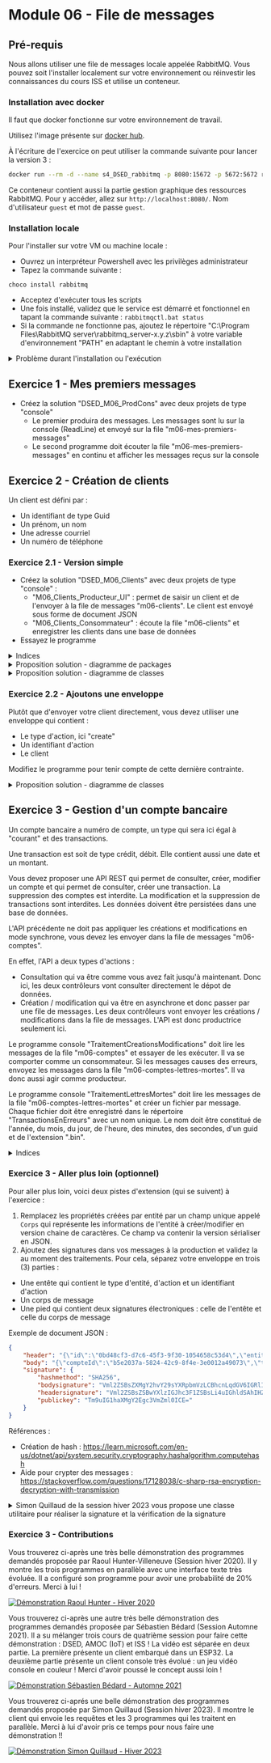 # Module 06 - File de messages

## Pré-requis

Nous allons utiliser une file de messages locale appelée RabbitMQ. Vous pouvez soit l'installer localement sur votre environnement ou réinvestir les connaissances du cours ISS et utilise un conteneur.

### Installation avec docker

Il faut que docker fonctionne sur votre environnement de travail.

Utilisez l'image présente sur [docker hub](https://hub.docker.com/_/rabbitmq).

À l'écriture de l'exercice on peut utiliser la commande suivante pour lancer la version 3 :

```bash
docker run --rm -d --name s4_DSED_rabbitmq -p 8080:15672 -p 5672:5672 rabbitmq:3-management
```

Ce conteneur contient aussi la partie gestion graphique des ressources RabbitMQ. Pour y accéder, allez sur ```http://localhost:8080/```. Nom d'utilisateur ```guest``` et mot de passe ```guest```.

### Installation locale

Pour l'installer sur votre VM ou machine locale :

- Ouvrez un interpréteur Powershell avec les privilèges administrateur
- Tapez la commande suivante :

```pwsh
choco install rabbitmq
```

- Acceptez d'exécuter tous les scripts
- Une fois installé, validez que le service est démarré et fonctionnel en tapant la commande suivante : ```rabbitmqctl.bat status```
- Si la commande ne fonctionne pas, ajoutez le répertoire "C:\Program Files\RabbitMQ server\rabbitmq_server-x.y.z\sbin" à votre variable d'environnement "PATH" en adaptant le chemin à votre installation

<details>
  <summary>Problème durant l'installation ou l'exécution</summary>

Vous trouverez [ici](https://stackoverflow.com/questions/16001047/rabbitmq-fails-to-start) des indices sur la façon de résoudre vos problèmes (Merci à Jonathan Blouin pour le partage !).
  
En substance (extrait d'une des réponses) :

- Set Environment variable-
  - RABBITMQ_BASE C:\RabbitMQ Server
  - ERLANG_HOME C:\Program Files\erl-10.7
- Config MQ Server
  - stop RabbitMq : rabbitmq-service.bat stop
  - Enable management : rabbitmq-plugins.bat enable rabbitmq_management
  - Reinstall server : rabbitmq-service.bat install
  - Start Server : rabbitmq-service.bat start
  - Start App : rabbitmqctl.bat start_app  
</details>

## Exercice 1 - Mes premiers messages

- Créez la solution "DSED_M06_ProdCons" avec deux projets de type "console"
  - Le premier produira des messages. Les messages sont lu sur la console (ReadLine) et envoyé sur la file "m06-mes-premiers-messages"
  - Le second programme doit écouter la file "m06-mes-premiers-messages" en continu et afficher les messages reçus sur la console

## Exercice 2 - Création de clients

Un client est défini par :

- Un identifiant de type Guid
- Un prénom, un nom
- Une adresse courriel
- Un numéro de téléphone

### Exercice 2.1 - Version simple

- Créez la solution "DSED_M06_Clients" avec deux projets de type "console" :
  - "M06_Clients_Producteur_UI" : permet de saisir un client et de l'envoyer à la file de messages "m06-clients". Le client est envoyé sous forme de document JSON
  - "M06_Clients_Consommateur" : écoute la file "m06-clients" et enregistrer les clients dans une base de données
- Essayez le programme

<details>
  <summary>Indices</summary>

![Schéma fonctionnel des comptes](img/schema_fonctionnel_client.png)

</details>

<details>
    <summary>Proposition solution - diagramme de packages</summary>

![Proposition de digramme de packages](img/../../images/Module06_FileMessages/diag/uml_exercice2_package/clients_packages.png)

</details>

<details>
    <summary>Proposition solution - diagramme de classes</summary>

![Proposition de digramme de packages](img/../../images/Module06_FileMessages/diag/uml_exercice2/clients_classes.png)

</details>

### Exercice 2.2 - Ajoutons une enveloppe

Plutôt que d'envoyer votre client directement, vous devez utiliser une enveloppe qui contient :

- Le type d'action, ici "create"
- Un identifiant d'action
- Le client

Modifiez le programme pour tenir compte de cette dernière contrainte.

<details>
    <summary>Proposition solution - diagramme de classes</summary>

![Proposition de digramme de packages](img/../../images/Module06_FileMessages/diag/uml_exercice2_enveloppe/clients_classes_enveloppe.png)

</details>

## Exercice 3 - Gestion d'un compte bancaire

Un compte bancaire a numéro de compte, un type qui sera ici égal à "courant" et des transactions.

Une transaction est soit de type crédit, débit. Elle contient aussi une date et un montant.

Vous devez proposer une API REST qui permet de consulter, créer, modifier un compte et qui permet de consulter, créer une transaction. La suppression des comptes est interdite. La modification et la suppression de transactions sont interdites. Les données doivent être persistées dans une base de données.

L'API précédente ne doit pas appliquer les créations et modifications en mode synchrone, vous devez les envoyer dans la file de messages "m06-comptes".

En effet, l'API a deux types d'actions :

- Consultation qui va être comme vous avez fait jusqu'à maintenant. Donc ici, les deux contrôleurs vont consulter directement le dépot de données.
- Création / modification qui va être en asynchrone et donc passer par une file de messages. Les deux contrôleurs vont envoyer les créations / modifications dans la file de messages. L'API est donc productrice seulement ici.

Le programme console "TraitementCreationsModifications" doit lire les messages de la file "m06-comptes" et essayer de les exécuter. Il va se comporter comme un consommateur. Si les messages causes des erreurs, envoyez les messages dans la file "m06-comptes-lettres-mortes". Il va donc aussi agir comme producteur.

Le programme console "TraitementLettresMortes" doit lire les messages de la file "m06-comptes-lettres-mortes" et créer un fichier par message. Chaque fichier doit être enregistré dans le répertoire "TransactionsEnErreurs" avec un nom unique. Le nom doit être constitué de l'année, du mois, du jour, de l'heure, des minutes, des secondes, d'un guid et de l'extension ".bin".

<details>
  <summary>Indices</summary>

| Programme       | Entité       |   Action   |   Dépot de données | Exemple URI                                          |
|-----------------|--------------|------------|--------------------|------------------------------------------------------|
| API             | Compte       | GET        | Base de données    | ../comptes                                           |
| API             | Compte       | GET(id)    | Base de données    | ../comptes/{compteId}                                |
| API             | Compte       | POST       | File de messages   | ../comptes                                           |
| API             | Compte       | PUT(id)    | File de messages   | ../comptes/{compteId}                                |
| API             | Compte       | DELETE     | 403                | N/A                                                  |
| API             | Transaction  | GET        | Base de données    | ../comptes/{compteId}/transactions                   |
| API             | Transaction  | GET(id)    | Base de données    | ../comptes/{compteId}/transactions/{transactionId}   |
| API             | Transaction  | POST       | File de messages   | ../comptes/{compteId}/transactions                   |
| API             | Transaction  | PUT(id)    | 403                | N/A                                                  |
| API             | Transaction  | DELETE     | 403                | N/A                                                  |

![Schéma fonctionnel des comptes](img/schema_fonctionnel_compte.png)

Il est fortement recommandé de créer une enveloppe contenant :
  
- Une chaine de caractères représentant le type d'action
- Une chaine de caractères représentant l'entité modifiée
- Une propriété par entité (Compte et Transaction). Suivant l'entité visée, un des champs sera `null`. Cette astuce est là pour vous faire gagner du temps de développement. D'une certaine manière, elle brise l'OCP.
  
</details>

### Exercice 3 - Aller plus loin (optionnel)

Pour aller plus loin, voici deux pistes d'extension (qui se suivent) à l'exercice :

1. Remplacez les propriétés créées par entité par un champ unique appelé `Corps` qui représente les informations de l'entité à créer/modifier en version chaine de caractères. Ce champ va contenir la version sérialiser en JSON.
2. Ajoutez des signatures dans vos messages à la production et validez la au moment des traitements. Pour cela, séparez votre enveloppe en trois (3) parties :
  - Une entête qui contient le type d'entité, d'action et un identifiant d'action
  - Un corps de message
  - Une pied qui contient deux signatures électroniques : celle de l'entête et celle du corps de message

Exemple de document JSON :

```json
{
    "header": "{\"id\":\"0bd48cf3-d7c6-45f3-9f30-1054658c53d4\",\"entity\":\"transaction\",\"action\":\"create\",\"version\":\"v1\"}",
    "body": "{\"compteId\":\"b5e2037a-5824-42c9-8f4e-3e0012a49073\",\"type\":\"credit\",\"date\":\"2023-12-18T19:03:09.543Z\",\"montant\":42.42}",
    "signature": {
        "hashmethod": "SHA256",
        "bodysignature": "Vml2ZSBsZXMgY2hvY29sYXRpbmVzLCBhcnLqdGV6IGRlIGTpY29kZXIgbGVzIG1lc3NhZ2VzIQ==",
        "headersignature": "Vml2ZSBsZSBwYXlzIGJhc3F1ZSBsLi4uIGhldSAhIHZpdmUgbGUgcGF5cyBiYXNxdWUgISEh",
        "publickey": "Tm9uIG1haXMgY2Egc3VmZml0ICE="
    }
}
```

Références :
- Création de hash : https://learn.microsoft.com/en-us/dotnet/api/system.security.cryptography.hashalgorithm.computehash
- Aide pour crypter des messages : https://stackoverflow.com/questions/17128038/c-sharp-rsa-encryption-decryption-with-transmission

<details>
  <summary>Simon Quillaud de la session hiver 2023 vous propose une classe utilitaire pour réaliser la signature et la vérification de la signature</summary>
  
```csharp
public class ClesRSAPersonnelles
{
    private string _clePrivee;
    private string _clePublique;
    public string ClePublique { get { return this._clePublique; } }

    // Prends en paramètre les clés privées et publiques
    public ClesRSAPersonnelles(string p_clePriveeXml, string p_clePubliqueXml)
    {
        if (String.IsNullOrWhiteSpace(p_clePriveeXml))
        {
            throw new ArgumentNullException(nameof(p_clePriveeXml));
        }
        if (String.IsNullOrWhiteSpace(p_clePubliqueXml))
        {
            throw new ArgumentNullException(nameof(p_clePubliqueXml));
        }

        this._clePrivee = p_clePriveeXml;
        this._clePublique = p_clePubliqueXml;
    }

    // Crypte le message avec la clé publique du destinataire
    public string CrypterMessage(string p_message, string p_clePubliqueDestinataireXml)
    {
        if (String.IsNullOrWhiteSpace(p_clePubliqueDestinataireXml))
        {
            throw new ArgumentNullException(nameof(p_clePubliqueDestinataireXml));
        }

        if (String.IsNullOrWhiteSpace(p_message))
        {
            throw new ArgumentNullException(nameof(p_message));
        }

        string retour;

        using (RSACryptoServiceProvider rsa = new RSACryptoServiceProvider())
        {
            rsa.FromXmlString(this.p_clePubliqueDestinataireXml);

            byte[] message = Encoding.UTF8.GetBytes(p_message);
            byte[] messageCrypte = rsa.Encrypt(message, true);
            retour = Convert.ToBase64String(messageCrypte);
        }

        return retour;
    }

    // Décrypte le message avec la clé privée (donc du destinataire qui est l'objet courant)
    // Le message est en base64
    public string DecrypterMessage(string p_message)
    {
        string retour;

        using (RSACryptoServiceProvider rsa = new RSACryptoServiceProvider())
        {
            rsa.FromXmlString(_clePrivee);
            byte[] message = Convert.FromBase64String(p_message);
            byte[] messageDecrypte = rsa.Decrypt(message, true);
            retour = Encoding.UTF8.GetString(messageDecrypte);
        }

        return retour;
    }

    // Signe le message avec la clé privée de l'expéditeur (donc l'objet courant)
    // La signature pourra être validée avec la clé publique de l'expéditeur
    // Le message est en base64
    public string SignerMessage(string p_message)
    {
        string retour;

        using (RSACryptoServiceProvider rsa = new RSACryptoServiceProvider())
        {
            rsa.FromXmlString(_clePrivee);
            byte[] message = Convert.FromBase64String(p_message);
            byte[] messageSigne = rsa.SignData(message, new SHA256CryptoServiceProvider());
            retour = Convert.ToBase64String(messageSigne);
        }

        return retour;
    }
}
```
  
Pour créer un couple de clefs, vous pouvez utiliser la méthode statique [Create de la classe RSA](https://learn.microsoft.com/en-us/dotnet/api/system.security.cryptography.rsa.create). Pour l'enregistrer facilement, vous pouvez convertir les clefs en format XML avec la méthode [ExportParameters](https://learn.microsoft.com/en-us/dotnet/api/system.security.cryptography.rsa.exportparameters)

</details>

### Exercice 3 - Contributions

Vous trouverez ci-après une très belle démonstration des programmes demandés proposée par Raoul Hunter-Villeneuve (Session hiver 2020). Il y montre les trois programmes en parallèle avec une interface texte très évoluée. Il a configuré son programme pour avoir une probabilité de 20% d'erreurs. Merci à lui !

[![Démonstration Raoul Hunter - Hiver 2020](https://img.youtube.com/vi/Z7ohFgi-ukA/0.jpg)](https://www.youtube.com/watch?v=Z7ohFgi-ukA)

Vous trouverez ci-après une autre très belle démonstration des programmes demandés proposée par Sébastien Bédard (Session Automne 2021). Il a su mélanger trois cours de quatrième session pour faire cette démonstration : DSED, AMOC (IoT) et ISS ! La vidéo est séparée en deux partie. La première présente un client embarqué dans un ESP32. La deuxième partie présente un client console très évolué : un jeu vidéo console en couleur ! Merci d'avoir poussé le concept aussi loin !

[![Démonstration Sébastien Bédard - Automne 2021](https://img.youtube.com/vi/JYrr5xtN3p8/0.jpg)](https://youtu.be/JYrr5xtN3p8)

Vous trouverez ci-aprés une belle démonstration des programmes demandés proposée par Simon Quillaud (Session hiver 2023). Il montre le client qui envoie les requêtes et les 3 programmes qui les traitent en parallèle. Merci à lui d'avoir pris ce temps pour nous faire une démonstration !!

[![Démonstration Simon Quillaud - Hiver 2023](https://img.youtube.com/vi/-iLTFnB5erE/0.jpg)](https://www.youtube.com/watch?v=-iLTFnB5erE)
